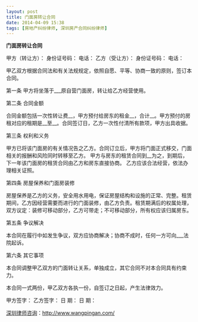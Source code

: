 ```yaml
---
layout: post
title: 门面房转让合同
date: 2014-04-09 15:38
tags: [房地产纠纷律师, 深圳房产合同纠纷律师]
---
```

<strong>门面房转让合同</strong>

甲方（转让方）： 身份证号码： 电话：
乙方（受让方）： 身份证号码： 电话：

甲乙双方根据合同法和有关法规规定，依照自愿、平等、协商一致的原则，签订本合同。

第一条 甲方将坐落于___原自营门面房，转让给乙方经营使用。

第二条 合同金额

合同金额包括一次性转让费__，甲方预付给房东的租金__，合计__。甲方预付的房租对应的租期是__至__。合同签订日，乙方一次性付清所有款项，甲方出具收据。

第三条 权利和义务

甲方已将该门面房的有关情况告之乙方。合同订立后，甲方将门面正式移交，门面相关的报酬和风险同时转移至乙方。
甲方与房东的租赁合同到__为之，到期后，下一年该门面房的租赁合同由乙方和房东直接协商。
乙方应该合法经营，依法办理相关证照。

第四条 房屋保养和门面房装修

房屋保养是乙方的义务，安全用水用电，保证房屋结构和设施的正常、完整。租赁期间，乙方因经营需要而进行的门面装修，由乙方负责。租赁期满后的权属处理，双方议定：装修可移动部分，乙方可带走；不可移动部分，所有权应该归属房东。

第五条 争议解决

本合同在履行中如发生争议，双方应协商解决；协商不成时，任何一方可向___法院起诉。

第六条 其它事项

本合同调整甲乙双方的门面转让关系，单独成立，其它合同不对本合同具有约束力。

本合同一式两份，甲乙双方各执一份，自签订之日起，产生法律效力。

甲方签字： 乙方签字：
日 期： 日 期：

<a href="http://www.wangpingan.com/">深圳律师咨询</a>：<a href="http://www.wangpingan.com/">http://www.wangpingan.com/</a>

